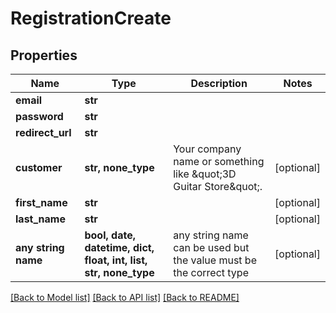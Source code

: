 # RegistrationCreate


## Properties
Name | Type | Description | Notes
------------ | ------------- | ------------- | -------------
**email** | **str** |  | 
**password** | **str** |  | 
**redirect_url** | **str** |  | 
**customer** | **str, none_type** | Your company name or something like \&quot;3D Guitar Store\&quot;. | [optional] 
**first_name** | **str** |  | [optional] 
**last_name** | **str** |  | [optional] 
**any string name** | **bool, date, datetime, dict, float, int, list, str, none_type** | any string name can be used but the value must be the correct type | [optional]

[[Back to Model list]](../README.md#documentation-for-models) [[Back to API list]](../README.md#documentation-for-api-endpoints) [[Back to README]](../README.md)


